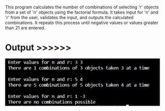 This program calculates the number of combinations of selecting 'r' objects from a set of 'n' objects using the factorial formula. It takes input for 'n' and 'r' from the user, validates the input, and outputs the calculated combinations. It repeats this process until negative values or values greater than 21 are entered.

# Output >>>>>>

![](output_image.png)